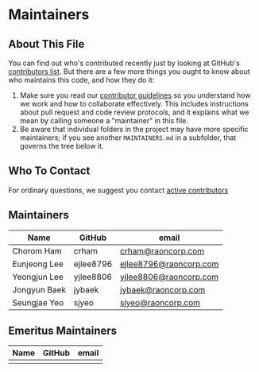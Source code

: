 # Maintainers

## About This File

You can find out who's contributed recently just by looking at GitHub's
[contributors list](../../graphs/contributors). But there are a few more
things you ought to know about who maintains this code, and how they do it:

1. Make sure you read our [contributor guidelines](CONTRIBUTING.md)
   so you understand how we work and how to collaborate effectively.
   This includes instructions about pull request and code review protocols,
   and it explains what we mean by calling someone a "maintainer" in this
   file.
2. Be aware that individual folders in the project may have more
   specific maintainers; if you see another `MAINTAINERS.md` in a subfolder,
   that governs the tree below it.


## Who To Contact

For ordinary questions, we suggest you contact [active contributors](../../graphs/contributors)


## Maintainers

| Name                      | GitHub                  | email                               |
|---------------------------|------------------|--------------------------------------------|
| Chorom Ham         | crham          | crham@raoncorp.com                   |
| Eunjeong Lee         | ejlee8796          | ejlee8796@raoncorp.com                   |
| Yeongjun Lee        | yjlee8806          | yjlee8806@raoncorp.com                   |
| Jongyun Baek       | jybaek          | jybaek@raoncorp.com                   |
| Seungjae Yeo        | sjyeo          | sjyeo@raoncorp.com                   |


## Emeritus Maintainers

| Name                      | GitHub                  | email                               |
|---------------------------|------------------|----------------------------------------------------|
|             |           |  |     
